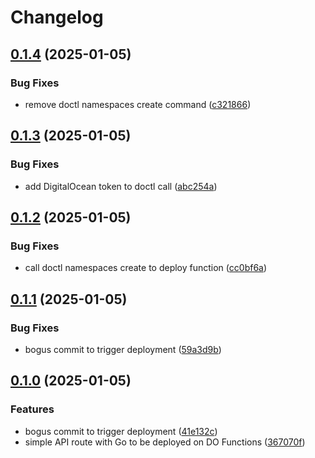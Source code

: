 # Changelog

## [0.1.4](https://github.com/samdouble/biblio-api/compare/v0.1.3...v0.1.4) (2025-01-05)


### Bug Fixes

* remove doctl namespaces create command ([c321866](https://github.com/samdouble/biblio-api/commit/c321866dc54c842eceefc6ae28b528829ccb4f46))

## [0.1.3](https://github.com/samdouble/biblio-api/compare/v0.1.2...v0.1.3) (2025-01-05)


### Bug Fixes

* add DigitalOcean token to doctl call ([abc254a](https://github.com/samdouble/biblio-api/commit/abc254adca4e81a04139577d568c07510e44c873))

## [0.1.2](https://github.com/samdouble/biblio-api/compare/v0.1.1...v0.1.2) (2025-01-05)


### Bug Fixes

* call doctl namespaces create to deploy function ([cc0bf6a](https://github.com/samdouble/biblio-api/commit/cc0bf6aa006b4825cf2b607450ffd5112b6c63f6))

## [0.1.1](https://github.com/samdouble/biblio-api/compare/v0.1.0...v0.1.1) (2025-01-05)


### Bug Fixes

* bogus commit to trigger deployment ([59a3d9b](https://github.com/samdouble/biblio-api/commit/59a3d9b694d54a0c1f19b4cf1037d2614616fa9b))

## [0.1.0](https://github.com/samdouble/biblio-api/compare/v0.0.1...v0.1.0) (2025-01-05)


### Features

* bogus commit to trigger deployment ([41e132c](https://github.com/samdouble/biblio-api/commit/41e132cdf65b90d359382b5626a87b1de12a8915))
* simple API route with Go to be deployed on DO Functions ([367070f](https://github.com/samdouble/biblio-api/commit/367070fe09c9186c2431c9cbd1df3c5a0d1aa3a3))
